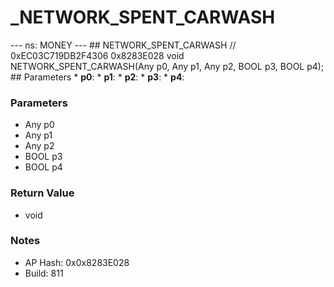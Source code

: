 # _NETWORK_SPENT_CARWASH

--- ns: MONEY --- ## NETWORK_SPENT_CARWASH  // 0xEC03C719DB2F4306 0x8283E028 void NETWORK_SPENT_CARWASH(Any p0, Any p1, Any p2, BOOL p3, BOOL p4);   ## Parameters * **p0**: * **p1**: * **p2**: * **p3**: * **p4**:

### Parameters
* Any p0
* Any p1
* Any p2
* BOOL p3
* BOOL p4

### Return Value
* void

### Notes
* AP Hash: 0x0x8283E028
* Build: 811

